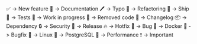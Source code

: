 ✅ -> New feature
📖 -> Documentation
🖊️ -> Typo
🔨 -> Refactoring
🚀 -> Ship
🚨 -> Tests
🚧 -> Work in progress
🚮 -> Removed code
📝 -> Changelog
📦 -> Dependency
🔒 -> Security
🔖 -> Release
🔥 -> Hotfix
🐛 -> Bug
🐳 -> Docker
🐞 -> Bugfix
🐧 -> Linux
🐘 -> PostgreSQL
🐎 -> Performance
❗ -> Important